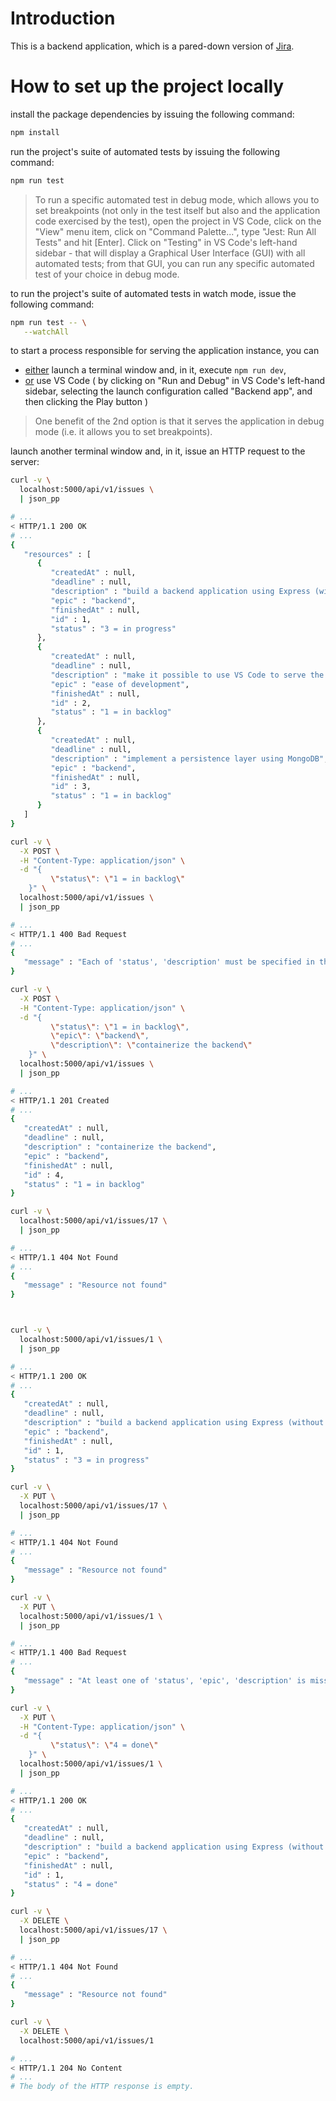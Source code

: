 # Introduction

This is a backend application,
which is a pared-down version of [Jira](
  https://www.atlassian.com/software/jira
).

# How to set up the project locally

install the package dependencies
by issuing the following command:

```bash
npm install
```

run the project's suite of automated tests
by issuing the following command:

```bash
npm run test
```

> To run a specific automated test in debug mode,
> which allows you to set breakpoints
> (not only in the test itself but also and the application code exercised by the test),
> open the project in VS Code,
> click on the "View" menu item,
> click on "Command Palette...",
> type "Jest: Run All Tests" and hit [Enter].
> Click on "Testing" in VS Code's left-hand sidebar -
> that will display a Graphical User Interface (GUI)
> with all automated tests;
> from that GUI, you can run any specific automated test of your choice in debug mode.

to run the project's suite of automated tests in watch mode,
issue the following command:

```bash
npm run test -- \
   --watchAll
```



to start a process responsible for serving the application instance,
you can
-  <u>either</u>
   launch a terminal window and, in it, execute `npm run dev`,
-  <u>or</u>
   use VS Code (
      by clicking on "Run and Debug" in VS Code's left-hand sidebar,
      selecting the launch configuration called "Backend app",
      and then clicking the Play button
   )
> One benefit of the 2nd option is that
> it serves the application in debug mode
> (i.e. it allows you to set breakpoints).


launch another terminal window and,
in it, issue an HTTP request to the server:

```bash
curl -v \
  localhost:5000/api/v1/issues \
  | json_pp

# ...
< HTTP/1.1 200 OK
# ...
{
   "resources" : [
      {
         "createdAt" : null,
         "deadline" : null,
         "description" : "build a backend application using Express (without a persistence layer)",
         "epic" : "backend",
         "finishedAt" : null,
         "id" : 1,
         "status" : "3 = in progress"
      },
      {
         "createdAt" : null,
         "deadline" : null,
         "description" : "make it possible to use VS Code to serve the backend",
         "epic" : "ease of development",
         "finishedAt" : null,
         "id" : 2,
         "status" : "1 = in backlog"
      },
      {
         "createdAt" : null,
         "deadline" : null,
         "description" : "implement a persistence layer using MongoDB",
         "epic" : "backend",
         "finishedAt" : null,
         "id" : 3,
         "status" : "1 = in backlog"
      }
   ]
}
```



```bash
curl -v \
  -X POST \
  -H "Content-Type: application/json" \
  -d "{
         \"status\": \"1 = in backlog\"
    }" \
  localhost:5000/api/v1/issues \
  | json_pp

# ...
< HTTP/1.1 400 Bad Request
# ...
{
   "message" : "Each of 'status', 'description' must be specified in the HTTP request's body"
}
```

```bash
curl -v \
  -X POST \
  -H "Content-Type: application/json" \
  -d "{
         \"status\": \"1 = in backlog\",
         \"epic\": \"backend\",
         \"description\": \"containerize the backend\"
    }" \
  localhost:5000/api/v1/issues \
  | json_pp

# ...
< HTTP/1.1 201 Created
# ...
{
   "createdAt" : null,
   "deadline" : null,
   "description" : "containerize the backend",
   "epic" : "backend",
   "finishedAt" : null,
   "id" : 4,
   "status" : "1 = in backlog"
}
```

```bash
curl -v \
  localhost:5000/api/v1/issues/17 \
  | json_pp

# ...
< HTTP/1.1 404 Not Found
# ...
{
   "message" : "Resource not found"
}



curl -v \
  localhost:5000/api/v1/issues/1 \
  | json_pp

# ...
< HTTP/1.1 200 OK
# ...
{
   "createdAt" : null,
   "deadline" : null,
   "description" : "build a backend application using Express (without a persistence layer)",
   "epic" : "backend",
   "finishedAt" : null,
   "id" : 1,
   "status" : "3 = in progress"
}
```


```bash
curl -v \
  -X PUT \
  localhost:5000/api/v1/issues/17 \
  | json_pp

# ...
< HTTP/1.1 404 Not Found
# ...
{
   "message" : "Resource not found"
}
```

```bash
curl -v \
  -X PUT \
  localhost:5000/api/v1/issues/1 \
  | json_pp

# ...
< HTTP/1.1 400 Bad Request
# ...
{
   "message" : "At least one of 'status', 'epic', 'description' is missing from the HTTP request's body"
}
```

```bash
curl -v \
  -X PUT \
  -H "Content-Type: application/json" \
  -d "{
         \"status\": \"4 = done\"
    }" \
  localhost:5000/api/v1/issues/1 \
  | json_pp

# ...
< HTTP/1.1 200 OK
# ...
{
   "createdAt" : null,
   "deadline" : null,
   "description" : "build a backend application using Express (without a persistence layer)",
   "epic" : "backend",
   "finishedAt" : null,
   "id" : 1,
   "status" : "4 = done"
}
```

```bash
curl -v \
  -X DELETE \
  localhost:5000/api/v1/issues/17 \
  | json_pp

# ...
< HTTP/1.1 404 Not Found
# ...
{
   "message" : "Resource not found"
}
```

```bash
curl -v \
  -X DELETE \
  localhost:5000/api/v1/issues/1

# ...
< HTTP/1.1 204 No Content
# ...
# The body of the HTTP response is empty.
```
